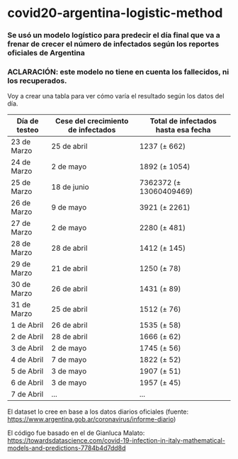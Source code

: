 # covid20-argentina-logistic-method

### Se usó un modelo logístico para predecir el día final que va a frenar de crecer el número de infectados según los reportes oficiales de Argentina

### ACLARACIÓN: este modelo no tiene en cuenta los fallecidos, ni los recuperados.

Voy a crear una tabla para ver cómo varía el resultado según los datos del día.

| Día de testeo | Cese del crecimiento de infectados| Total de infectados hasta esa fecha |
| ------------- | ------------- | ------------- |
| 23 de Marzo  | 25 de abril | 1237 (± 662)|
| 24 de Marzo  | 2 de mayo | 1892 (± 1054)|
| 25 de Marzo | 18 de junio | 7362372 (± 13060409469)|
| 26 de Marzo | 9 de mayo | 3921 (± 2261) |
| 27 de Marzo | 2 de mayo | 2280 (± 481) |
| 28 de Marzo | 28 de abril | 1412 (± 145) |
| 29 de Marzo | 21 de abril | 1250 (± 78) |
| 30 de Marzo | 26 de abril | 1431 (± 89) |
| 31 de Marzo | 25 de abril | 1512 (± 76) |
| 1 de Abril | 26 de abril | 1535 (± 58) |
| 2 de Abril | 28 de abril | 1666 (± 62) |
| 3 de Abril | 2 de mayo | 1745 (± 56) |
| 4 de Abril | 7 de mayo | 1822 (± 52) |
| 5 de Abril | 3 de mayo | 1907 (± 51) |
| 6 de Abril | 3 de mayo | 1957 (± 45) |
| 7 de Abril | ... | ... |

El dataset lo cree en base a los datos diarios oficiales (fuente: https://www.argentina.gob.ar/coronavirus/informe-diario)

El código fue basado en el de Gianluca Malato: https://towardsdatascience.com/covid-19-infection-in-italy-mathematical-models-and-predictions-7784b4d7dd8d
